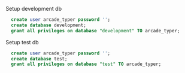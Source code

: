 Setup development db
```sql
  create user arcade_typer password '';
  create database development;
  grant all privileges on database "development" TO arcade_typer;
```
Setup test db
```sql
  create user arcade_typer password '';
  create database test;
  grant all privileges on database "test" TO arcade_typer;
```
